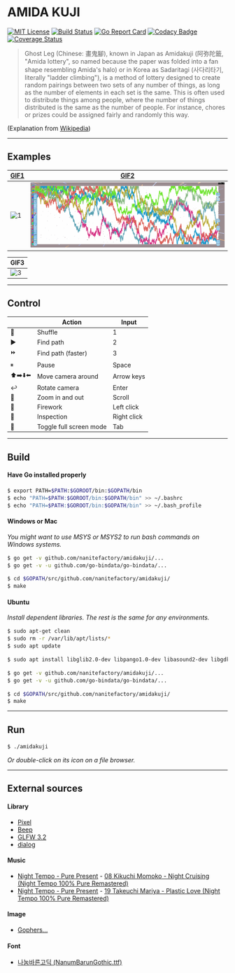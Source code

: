 # AMIDA KUJI

[![MIT License](https://img.shields.io/badge/Licence-MIT-blue.svg)](./LICENSE) [![Build Status](https://travis-ci.org/NaniteFactory/amidakuji.svg?branch=master)](https://travis-ci.org/NaniteFactory/amidakuji) [![Go Report Card](https://goreportcard.com/badge/github.com/nanitefactory/amidakuji)](https://goreportcard.com/report/github.com/nanitefactory/amidakuji) [![Codacy Badge](https://api.codacy.com/project/badge/Grade/20cc2ee6013d4f5fae11817fa5fb1a6b)](https://www.codacy.com/app/NaniteFactory/amidakuji?utm_source=github.com&amp;utm_medium=referral&amp;utm_content=NaniteFactory/amidakuji&amp;utm_campaign=Badge_Grade) [![Coverage Status](https://coveralls.io/repos/github/NaniteFactory/amidakuji/badge.svg?branch=master)](https://coveralls.io/github/NaniteFactory/amidakuji?branch=master)

> Ghost Leg (Chinese: 畫鬼腳), known in Japan as Amidakuji (阿弥陀籤, "Amida lottery", so named because the paper was folded into a fan shape resembling Amida's halo) or in Korea as Sadaritagi (사다리타기, literally "ladder climbing"), is a method of lottery designed to create random pairings between two sets of any number of things, as long as the number of elements in each set is the same. This is often used to distribute things among people, where the number of things distributed is the same as the number of people. For instance, chores or prizes could be assigned fairly and randomly this way.

(Explanation from [Wikipedia](https://en.wikipedia.org/wiki/Ghost_Leg))

- - -

## Examples

| [GIF1](examples/user_conf_sample6.json) | [GIF2](examples/user_conf_sample3.json) |
|-----------------------------------------|-----------------------------------------|
| ![1](examples/1.gif)                    | ![2](examples/2.gif)                    |

| GIF3                 |
|----------------------|
| ![3](examples/3.gif) |

- - -

## Control

|       | Action                  | Input       |
|-------|-------------------------|-------------|
| 🔀 	| Shuffle                 | 1           |
| ▶️ 	| Find path               | 2           |
| ⏩ 	| Find path (faster)      | 3           |
| ⏸ 	| Pause                   | Space       |
| ⬆️➡️⬇️⬅️ 	| Move camera around      | Arrow keys  |
| ↩️ 	| Rotate camera           | Enter       |
| 🔭 	| Zoom in and out         | Scroll      |
| 🎇 	| Firework                | Left click  |
| 🔬 	| Inspection              | Right click |
| 🔁 	| Toggle full screen mode | Tab         |

- - -

## Build

#### Have Go installed properly

```bash
$ export PATH=$PATH:$GOROOT/bin:$GOPATH/bin
$ echo "PATH=$PATH:$GOROOT/bin:$GOPATH/bin" >> ~/.bashrc
$ echo "PATH=$PATH:$GOROOT/bin:$GOPATH/bin" >> ~/.bash_profile
```

#### Windows or Mac

*You might want to use MSYS or MSYS2 to run bash commands on Windows systems.*

```bash
$ go get -v github.com/nanitefactory/amidakuji/...
$ go get -v -u github.com/go-bindata/go-bindata/...
```

```bash
$ cd $GOPATH/src/github.com/nanitefactory/amidakuji/
$ make
```

#### Ubuntu

*Install dependent libraries. The rest is the same for any environments.*

```bash
$ sudo apt-get clean
$ sudo rm -r /var/lib/apt/lists/*
$ sudo apt update
```

```bash
$ sudo apt install libglib2.0-dev libpango1.0-dev libasound2-dev libgdk-pixbuf2.0-dev libgl1-mesa-dev xorg-dev libgtk2.0-dev
```

```bash
$ go get -v github.com/nanitefactory/amidakuji/...
$ go get -v -u github.com/go-bindata/go-bindata/...
```

```bash
$ cd $GOPATH/src/github.com/nanitefactory/amidakuji/
$ make
```

- - -

## Run

```bash
$ ./amidakuji
```

*Or double-click on its icon on a file browser.*

- - -

## External sources

#### Library
- [Pixel](https://github.com/faiface/pixel/tree/7cff3ce3aed80129b7b1dd57e63439426e11b6ee)
- [Beep](https://github.com/faiface/beep/tree/63cc6fbbac46dba1a03e55f0ebc965d6c82ca8e1)
- [GLFW 3.2](https://github.com/go-gl/glfw/tree/513e4f2bf85c31fba0fc4907abd7895242ccbe50/v3.2/glfw)
- [dialog](https://github.com/sqweek/dialog/tree/2f9d9e5dd848a3bad4bdd0210c73bb90c13a3791)

#### Music
- [Night Tempo - Pure Present](https://nighttempo.bandcamp.com/album/pure-present) - [08 Kikuchi Momoko - Night Cruising (Night Tempo 100% Pure Remastered)](https://nighttempo.bandcamp.com/track/kikuchi-momoko-night-cruising-night-tempo-100-pure-remastered-2)
- [Night Tempo - Pure Present](https://nighttempo.bandcamp.com/album/pure-present) - [19 Takeuchi Mariya - Plastic Love (Night Tempo 100% Pure Remastered)](https://nighttempo.bandcamp.com/track/takeuchi-mariya-plastic-love-night-tempo-100-pure-remastered-3)

#### Image
- [Gophers...](https://github.com/egonelbre/gophers/tree/dfb1bc3e6092179bd80d2e4156a8d32dba484cc9)

#### Font
- [나눔바른고딕 (NanumBarunGothic.ttf)](https://hangeul.naver.com/2017/nanum)

